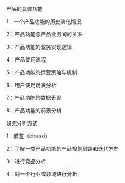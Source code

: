 产品的具体功能



1：一个产品功能的历史演化情况

2：产品功能与产品业务间的关系

3：产品功能的业务实现逻辑

4：产品使用流程

5：产品功能的运营策略与机制

6：用户使用场景分析

7：产品功能的数据表现

8：产品功能的前景分析



研究分析方式

1：借鉴（chaoxi）

2：了解一类产品功能的产品规划思路和迭代方向

3：进行竞品分析

4：对一个行业或领域进行分析